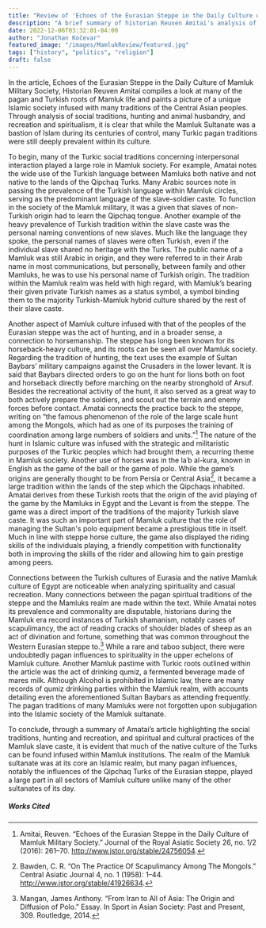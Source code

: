 ```yaml
---
title: "Review of 'Echoes of the Eurasian Steppe in the Daily Culture of Mamluk Military Society'"
description: "A brief summary of historian Reuven Amitai's analysis of the roots of the Turkish culture within the Mamluk empire."
date: 2022-12-06T03:32:01-04:00
author: "Jonathan Kočevar"
featured_image: "/images/MamlukReview/featured.jpg"
tags: ["history", "politics", "religion"]
draft: false
---
```


In the article, Echoes of the Eurasian Steppe in the Daily Culture of Mamluk Military Society, Historian Reuven Amitai compiles a look at many of the pagan and Turkish roots of Mamluk life and paints a picture of a unique Islamic society infused with many traditions of the Central Asian peoples. Through analysis of social traditions, hunting and animal husbandry, and recreation and spiritualism, it is clear that while the Mamluk Sultanate was a bastion of Islam during its centuries of control, many Turkic pagan traditions were still deeply prevalent within its culture.

To begin, many of the Turkic social traditions concerning interpersonal interaction played a large role in Mamluk society. For example, Amatai notes the wide use of the Turkish language between Mamluks both native and not native to the lands of the Qipchaq Turks. Many Arabic sources note in passing the prevalence of the Turkish language within Mamluk circles, serving as the predominant language of the slave-soldier caste. To function in the society of the Mamluk military, it was a given that slaves of non-Turkish origin had to learn the Qipchaq tongue. Another example of the heavy prevalence of Turkish tradition within the slave caste was the personal naming conventions of new slaves. Much like the language they spoke, the personal names of slaves were often Turkish, even if the individual slave shared no heritage with the Turks. The public name of a Mamluk was still Arabic in origin, and they were referred to in their Arab name in most communications, but personally, between family and other Mamluks, he was to use his personal name of Turkish origin. The tradition within the Mamluk realm was held with high regard, with Mamluk’s bearing their given private Turkish names as a status symbol, a symbol binding them to the majority Turkish-Mamluk hybrid culture shared by the rest of their slave caste.

Another aspect of Mamluk culture infused with that of the peoples of the Eurasian steppe was the act of hunting, and in a broader sense, a connection to horsemanship. The steppe has long been known for its horseback-heavy culture, and its roots can be seen all over Mamluk society. Regarding the tradition of hunting, the text uses the example of Sultan Baybars’ military campaigns against the Crusaders in the lower levant. It is said that Baybars directed orders to go on the hunt for lions both on foot and horseback directly before marching on the nearby stronghold of Arsuf. Besides the recreational activity of the hunt, it also served as a great way to both actively prepare the soldiers, and scout out the terrain and enemy forces before contact. Amatai connects the practice back to the steppe, writing on “the famous phenomenon of the role of the large scale hunt among the Mongols, which had as one of its purposes the training of coordination among large numbers of soldiers and units.”[^1] The nature of the hunt in Islamic culture was infused with the strategic and militaristic purposes of the Turkic peoples which had brought them, a recurring theme in Mamluk society. Another use of horses was in the laʿb al-kura, known in English as the game of the ball or the game of polo. While the game’s origins are generally thought to be from Persia or Central Asia[^2], it became a large tradition within the lands of the step which the Qipchaqs inhabited. Amatai derives from these Turkish roots that the origin of the avid playing of the game by the Mamluks in Egypt and the Levant is from the steppe. The game was a direct import of the traditions of the majority Turkish slave caste. It was such an important part of Mamluk culture that the role of managing the Sultan's polo equipment became a prestigious title in itself. Much in line with steppe horse culture, the game also displayed the riding skills of the individuals playing, a friendly competition with functionality both in improving the skills of the rider and allowing him to gain prestige among peers.

Connections between the Turkish cultures of Eurasia and the native Mamluk culture of Egypt are noticeable when analyzing spirituality and casual recreation. Many connections between the pagan spiritual traditions of the steppe and the Mamluks realm are made within the text. While Amatai notes its prevalence and commonality are disputable, historians during the Mamluk era record instances of Turkish shamanism, notably cases of scapulimancy, the act of reading cracks of shoulder blades of sheep as an act of divination and fortune, something that was common throughout the Western Eurasian steppe to.[^3] While a rare and taboo subject, there were undoubtedly pagan influences to spirituality in the upper echelons of Mamluk culture. Another Mamluk pastime with Turkic roots outlined within the article was the act of drinking qumiz, a fermented beverage made of mares milk. Although Alcohol is prohibited in Islamic law, there are many records of qumiz drinking parties within the Mamluk realm, with accounts detailing even the aforementioned Sultan Baybars as attending frequently. The pagan traditions of many Mamluks were not forgotten upon subjugation into the Islamic society of the Mamluk sultanate. 

To conclude, through a summary of Amatai’s article highlighting the social traditions, hunting and recreation, and spiritual and cultural practices of the Mamluk slave caste, it is evident that much of the native culture of the Turks can be found infused within Mamluk institutions. The realm of the Mamluk sultanate was at its core an Islamic realm, but many pagan influences, notably the influences of the Qipchaq Turks of the Eurasian steppe, played a large part in all sectors of Mamluk culture unlike many of the other sultanates of its day.

##### Works Cited

[^1]: Amitai, Reuven. “Echoes of the Eurasian Steppe in the Daily Culture of Mamluk Military Society.” Journal of the Royal Asiatic Society 26, no. 1/2 (2016): 261–70. http://www.jstor.org/stable/24756054.

[^2]: Bawden, C. R. “On The Practice Of Scapulimancy Among The Mongols.” Central Asiatic Journal 4, no. 1 (1958): 1–44. http://www.jstor.org/stable/41926634.

[^3]: Mangan, James Anthony. “From Iran to All of Asia: The Origin and Diffusion of Polo.” Essay. In Sport in Asian Society: Past and Present, 309. Routledge, 2014.
